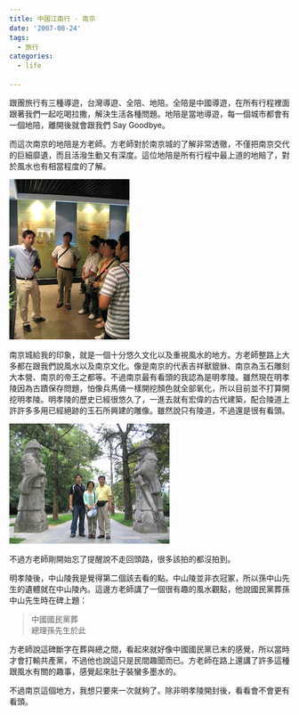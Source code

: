 ```yaml
---
title: 中國江南行 - 南京
date: '2007-08-24'
tags:
  - 旅行
categories:
  - life

---
```

跟團旅行有三種導遊，台灣導遊、全陪、地陪。全陪是中國導遊，在所有行程裡面跟著我們一起吃喝拉撒，解決生活各種問題。地陪是當地導遊，每一個城市都會有一個地陪，離開後就會跟我們 Say Goodbye。  
  
而這次南京的地陪是方老師。方老師對於南京城的了解非常透徹，不僅把南京交代的巨細靡遺，而且活潑生動又有深度。這位地陪是所有行程中最上道的地賠了，對於風水也有相當程度的了解。  
  
[![](images/0.JPG)](http://picasaweb.google.com.tw/yurenju/Jiangnan/photo#5102101269735038754)  
  
南京城給我的印象，就是一個十分悠久文化以及重視風水的地方。方老師整路上大多都在跟我們說風水以及南京文化。像是南京的代表吉祥獸貔貅、南京為玉石雕刻大本營、南京的帝王之都等。不過南京最有看頭的我認為是明孝陵。雖然現在明孝陵因為古蹟保存問題，怕像兵馬俑一樣開挖顏色就全部氧化，所以目前並不打算開挖明孝陵。明孝陵的歷史已經很悠久了，一進去就有宏偉的古代建築，配合陵道上許許多多用已經絕跡的玉石所興建的雕像。雖然說只有陵道，不過還是很有看頭。  
  
[![](images/1.JPG)](http://picasaweb.google.com.tw/yurenju/Jiangnan/photo#5102101243965234962)  
  
不過方老師剛開始忘了提醒說不走回頭路，很多該拍的都沒拍到。  
  
明孝陵後，中山陵我是覺得第二個該去看的點。中山陵並非衣冠冢，所以孫中山先生的遺體就在中山陵內。這邊方老師講了一個很有趣的風水觀點，他說國民黨葬孫中山先生時在碑上題：  

> 中國國民黨葬  
> 總理孫先生於此

方老師說這碑斷字在葬與總之間，看起來就好像中國國民黨已末的感覺，所以當時才會打輸共產黨，不過他也說這只是民間趣聞而已。方老師在路上還講了許多這種跟風水有關的趣事，感覺起來肚子裝蠻多墨水的。  
  
不過南京這個地方，我想只要來一次就夠了。除非明孝陵開封後，看看會不會更有看頭。
